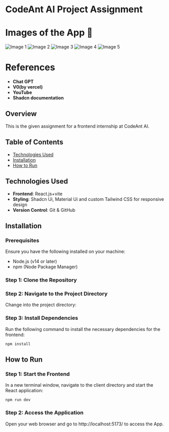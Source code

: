 # CodeAnt AI Project Assignment

# Images of the App :memo:

![Image 1]()
![Image 2]()
![Image 3]()
![Image 4]()
![Image 5]()

# References

- **Chat GPT**
- **V0(by vercel)**
- **YouTube**
- **Shadcn documentation**

## Overview

This is the given assignment for a frontend internship at CodeAnt AI.

## Table of Contents

- [Technologies Used](#technologies-used)
- [Installation](#installation)
- [How to Run](#how-to-run)

## Technologies Used

- **Frontend**: React.js+vite
- **Styling**: Shadcn Ui, Material Ui and custom Tailwind CSS for responsive design
- **Version Control**: Git & GitHub

## Installation

### Prerequisites

Ensure you have the following installed on your machine:

- Node.js (v14 or later)
- npm (Node Package Manager)

### Step 1: Clone the Repository

### Step 2: Navigate to the Project Directory

Change into the project directory:

### Step 3: Install Dependencies

Run the following command to install the necessary dependencies for the frontend:

```
npm install
```

## How to Run

### Step 1: Start the Frontend

In a new terminal window, navigate to the client directory and start the React application:

```
npm run dev
```

### Step 2: Access the Application

Open your web browser and go to http://localhost:5173/ to access the App.
